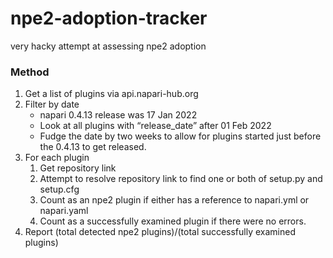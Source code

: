 # npe2-adoption-tracker
very hacky attempt at assessing npe2 adoption

### Method

1. Get a list of plugins via api.napari-hub.org
2. Filter by date
   - napari 0.4.13 release was 17 Jan 2022
   - Look at all plugins with “release_date” after 01 Feb 2022
   - Fudge the date by two weeks to allow for plugins started just before the 0.4.13 to get released.
3. For each plugin
   1. Get repository link
   2. Attempt to resolve repository link to find one or both of setup.py and setup.cfg
   3. Count as an npe2 plugin if either has a reference to napari.yml or napari.yaml
   4. Count as a successfully examined plugin if there were no errors.
4. Report (total detected npe2 plugins)/(total successfully examined plugins)

